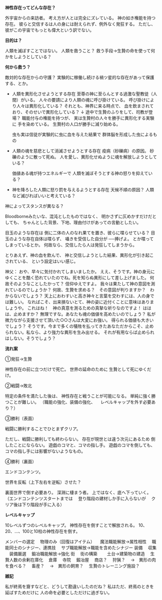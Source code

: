 **神性存在ってどんな存在？**

外宇宙からの来訪者。
考え方が人とは完全にズレている。
神の如き権能を持つ存在。
彼らと交信するは人の身には耐えられず、例外なく発狂する。
ただし、彼がこの宇宙でもっとも偉大という訳でない。

**目的は？**

人類を滅ぼすことではない。
人類を救うこと？
救う手段→生贄の命を使って何かをしようとしている？

**何から救う？**

敵対的な存在からの守護？
実験的に稼働し続ける禍ツ星的な存在があって保護する、とか。

- 人類を異形化させようとする存在
	至尊の神に至らんとする過激な聖教徒（人間）がいる。
	人々の要請により人類の魂に呼び掛けている。
	呼び掛けにより人々は異形化している？
	それとも、神界に来る時点で、
	血を飲まされており、そのせいで異形化している？
	↓
	途中で生贄のふりをして、司教が登場？
	職能付与の権能を持つが、
	実は生贄村の人々を勝手に異形化する実験に
	手を染めている。
	生贄村の人口が勝手に減り始める。

	虫も実は信徒が実験的に虫に血を与えた結果で
	群体脳を形成した虫によるもの

- 人類の魂を慈悲として消滅させようとする存在
	疫病（砂礫病）の原因。
	砂礫のように散って死ぬ。
	人を愛し、異形化せぬように魂を解放しようとしている？

	価値ある魂が持つエネルギーで
	人類を滅ぼそうとする神の怒りを抑えている？

- 神を降ろした人類に怒り罰を与えるようとする存在
	天候不順の原因？
	人類など滅びればいいと考えている？

神によってスタンスが異なる？

Bloodborneみたいな、混沌としたものではなく、
明かさずに仄めかすだけだとしても、
ちゃんとした背景、下地、理由付けがあっての言動としたい。

目玉のような存在は
側に二体の人のなれ果てを置き、彼らに喋らせている？
目玉のような存在自体は喋らず、
囁きを受信した自分が
──捧げよ。
とか喋ってしまっているとか。
何故なら、交信したら人は発狂してしまうから。

とりあえず、神の血を飲んで、
神と交信しようとした結果、異形化が引き起こされている、
という設定はいい感じ。

神父：
おや、早々に気付かれてしまいましたか。
ええ、そうです。神の身元にゆくことを酷く恐れていたのでね。死を知らぬ異形にして差し上げました。
何故そのようなことしたかって？
信仰ゆえですよ。
我々は果たして神の意図を測れているのでしょうか？
何故、生贄を求める？　その意図が判りますか？　わからないでしょう？
天上におわすいと高き神々と言葉を交わすには、人の身では難しい。
なればこそ、出来損ないとて、神の姿に近付くことに意味はありましょうや。
これはね！　神の真意を測るための真摯な祈りなのですよ！
ははは、止めますか？
無理ですな。あなたも魂の価値を高めたいのでしょう？
私が微力ながら支援させて頂いた○○さんは大変にお強い。
得られる価値も大きいでしょう？
そうです。今まで多くの犠牲を払ってきたあなただからこそ、止められない。私なら、より強力な異形を生み出せる。
それが有用ならば止められはしない。そうでしょう？




**流れ案**

①発狂→生贄

神性存在の前に立つだけで死亡。
世界の延命のために
生贄として死にゆくだけ。

②戦闘→敗北

特定の条件を満たした後は、
神性存在と戦うことが可能になる。
単純に強く勝つことが難しい。
（職能の強化、装備の強化、
　レベルキャップを外す必要あり？）

③勝利（表面）

戦闘に勝利することでひとまずクリア。

ただし、戦闘に勝利しても終わらない。
存在が現世とは違う次元にあるため
倒したことにならない。
遊戯のコマと、コマの指し手。
遊戯のコマを倒しても、
コマの指し手には影響がないようなもの。

④勝利（裏面）

エンドコンテンツ。

世界を反転（上下左右を逆転）させた？

裏面世界で倒す必要あり。
深淵に棲まう者。
上ではなく、底へ下っていく。
（エンドコンテンツスタートまでは
　登り階段の建材しか手に入らないが
　クリア後は下り階段が手に入る）

**レベルキャップ**

10レベルずつのレベルキャップ。
神性存在を倒すことで解放される。
10、20、…、100と10柱の神性存在を倒す。

メンバーの選定
　物理のみ（回復はアイテム）
　魔法職能解放→属性相性
　職能同士のシナジー、連携技
　サブ職能解放→職能を含めたシナジー
装備
　収集
　装備厳選
　鍛冶職能解放→強化
街
　街の構築
　　土台→建築物の建造
　生贄人数の余剰在庫化
　倉庫
　寺院
　鍛冶屋
　商店？
　狩猟？
　→　異形の肉を食べる？
　畜産？
　→　異形の飼育？
　生贄のトレーニング施設？

**雑記**

私が終焉を齎すなどと、どうして勘違いしたのだね？
私はただ、終焉のときを延ばすためだけに
人の命を必要としただけに過ぎない。

